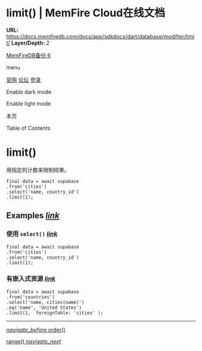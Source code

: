 # limit() | MemFire Cloud在线文档

**URL:** https://docs.memfiredb.com/docs/app/sdkdocs/dart/database/modifier/limit/
**Layer/Depth:** 2

[MemFireDB备份 6](/)

menu

[官网](https://memfiredb.com/)
[论坛](https://community.memfiredb.com/)
[登录](https://cloud.memfiredb.com/auth/login)

Enable dark mode

Enable light mode

本页

Table of Contents

# limit()

用指定的计数来限制结果。

```
final data = await supabase
.from('cities')
.select('name, country_id')
.limit(1);
```

## Examples [*link*](#examples)

### 使用 `select()` [*link*](#%e4%bd%bf%e7%94%a8-select)

```
final data = await supabase
.from('cities')
.select('name, country_id')
.limit(1);
```

### 有嵌入式资源 [*link*](#%e6%9c%89%e5%b5%8c%e5%85%a5%e5%bc%8f%e8%b5%84%e6%ba%90)

```
final data = await supabase
.from('countries')
.select('name, cities(name)')
.eq('name', 'United States')
.limit(1,  foreignTable: 'cities' );
```

---

[*navigate\_before* order()](/docs/app/sdkdocs/dart/database/modifier/order/)

[range() *navigate\_next*](/docs/app/sdkdocs/dart/database/modifier/range/)